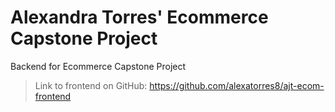 # Alexandra Torres' Ecommerce Capstone Project
Backend for Ecommerce Capstone Project
> Link to frontend on GitHub: https://github.com/alexatorres8/ajt-ecom-frontend

